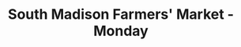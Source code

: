 ---
title: "South Madison Farmers' Market - Monday"
url: /madison/south-madison-farmers-market-monday/
shop: farm
---